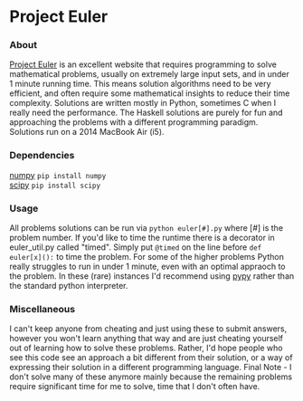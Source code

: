 # Project Euler
### About
[Project Euler](http://projecteuler.net/) is an excellent website that requires programming to solve mathematical problems, usually on extremely large input sets, and in under 1 minute running time. This means solution algorithms need to be very efficient, and often require some mathematical insights to reduce their time complexity. Solutions are written mostly in Python, sometimes C when I really need the performance. The Haskell solutions are purely for fun and approaching the problems with a different programming paradigm. Solutions run on a 2014 MacBook Air (i5).

### Dependencies
[numpy](http://www.numpy.org) ```pip install numpy```
<br/>
[scipy](http://www.scipy.org) ```pip install scipy```

### Usage
All problems solutions can be run via ```python euler[#].py``` where [#] is the problem number. If you'd like to time the runtime there is a decorator in euler_util.py called "timed". Simply put ```@timed``` on the line before ```def euler[x]():``` to time the problem. For some of the higher problems Python really struggles to run in under 1 minute, even with an optimal appraoch to the problem. In these (rare) instances I'd recommend using [pypy](http://pypy.org) rather than the standard python interpreter. 

### Miscellaneous
I can't keep anyone from cheating and just using these to submit answers, however you won't learn anything that way and are just cheating yourself out of learning how to solve these problems. Rather, I'd hope people who see this code see an approach a bit different from their solution, or a way of expressing their solution in a different programming language. Final Note -  I don't solve many of these anymore mainly because the remaining problems require significant time for me to solve, time that I don't often have.
